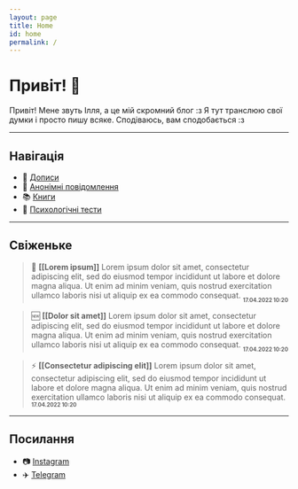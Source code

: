 ```yaml
---
layout: page
title: Home
id: home
permalink: /
---
```


# Привіт! 🌱

Привіт! Мене звуть Ілля, а це мій скромний блог :з
Я тут транслюю свої думки і просто пишу всяке. Сподіваюсь, вам сподобається :з

---

## Навігація
- 📰 [Дописи](posts)
- 💬 [Анонімні повідомлення](anon.md)
- 📚️ [Книги](books.md)
- 🌈 [Психологічні тести](psycho.md)

---

## Свіженьке

> 📌 **[[Lorem ipsum]]**
Lorem ipsum dolor sit amet, consectetur adipiscing elit, sed do eiusmod tempor incididunt ut labore et dolore magna aliqua. Ut enim ad minim veniam, quis nostrud exercitation ullamco laboris nisi ut aliquip ex ea commodo consequat.
<sub><sub><b>17.04.2022 10:20</b></sub></sub>

> 🆕 **[[Dolor sit amet]]**
Lorem ipsum dolor sit amet, consectetur adipiscing elit, sed do eiusmod tempor incididunt ut labore et dolore magna aliqua. Ut enim ad minim veniam, quis nostrud exercitation ullamco laboris nisi ut aliquip ex ea commodo consequat.
<sub><sub><b>17.04.2022 10:20</b></sub></sub>

> ⚡️ **[[Consectetur adipiscing elit]]**
Lorem ipsum dolor sit amet, consectetur adipiscing elit, sed do eiusmod tempor incididunt ut labore et dolore magna aliqua. Ut enim ad minim veniam, quis nostrud exercitation ullamco laboris nisi ut aliquip ex ea commodo consequat.
<sub><sub><b>17.04.2022 10:20</b></sub></sub>

---

## Посилання
- 📷 [Instagram](https://www.instagram.com/laktionof)
- ✈️ [Telegram](https://www.t.me/laktionof)


